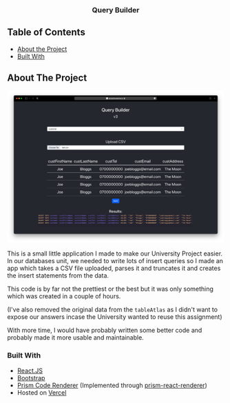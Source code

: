 <!-- PROJECT LOGO -->
<br />
<p align="center">
  <h3 align="center">Query Builder</h3>
</p>

<!-- TABLE OF CONTENTS -->

## Table of Contents

-   [About the Project](#about-the-project)
-   [Built With](#built-with)

<!-- ABOUT THE PROJECT -->

## About The Project

![Screen Shot][product-screenshot]

This is a small little application I made to make our University Project easier. In our databases unit, we needed to write lots of insert queries so I made an app which takes a CSV file uploaded, parses it and truncates it and creates the insert statements from the data.

This code is by far not the prettiest or the best but it was only something which was created in a couple of hours.

(I've also removed the original data from the `tableAtlas` as I didn't want to expose our answers incase the University wanted to reuse this assignment)

With more time, I would have probably written some better code and probably made it more usable and maintainable.

### Built With

-   [React.JS](https://reactjs.org)
-   [Bootstrap](https://getbootstrap.com)
-   [Prism Code Renderer](https://prismjs.com) (Implemented through [prism-react-renderer](https://github.com/FormidableLabs/prism-react-renderer))
-   Hosted on [Vercel](https://vercel.com/)

[product-screenshot]: /screenshot.png
